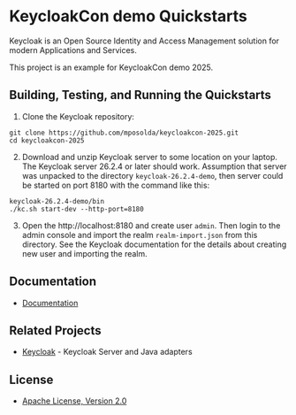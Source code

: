 # <span>KeycloakCon demo</span> Quickstarts

<span>Keycloak</span> is an Open Source Identity and Access Management solution for modern Applications and Services.

This project is an example for KeycloakCon demo 2025.

## Building, Testing, and Running the Quickstarts

1) Clone the Keycloak repository:

```
git clone https://github.com/mposolda/keycloakcon-2025.git
cd keycloakcon-2025
```

2) Download and unzip Keycloak server to some location on your laptop. The Keycloak server 26.2.4 or later should work. Assumption that server was unpacked to the directory `keycloak-26.2.4-demo`,
then server could be started on port 8180 with the command like this:
```
keycloak-26.2.4-demo/bin
./kc.sh start-dev --http-port=8180
```

3) Open the http://localhost:8180 and create user `admin`. Then login to the admin console and import the realm `realm-import.json` from this directory. See the Keycloak documentation
for the details about creating new user and importing the realm.





## Documentation

* [Documentation](https://www.keycloak.org/documentation.html)

## Related Projects

* [Keycloak](https://github.com/keycloak/keycloak) - Keycloak Server and Java adapters

## License

* [Apache License, Version 2.0](https://www.apache.org/licenses/LICENSE-2.0)

